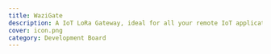 ```yaml
---
title: WaziGate
description: A IoT LoRa Gateway, ideal for all your remote IoT applications.
cover: icon.png
category: Development Board
---
```

